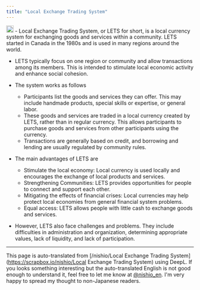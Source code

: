 ```yaml
---
title: "Local Exchange Trading System"
---
```


<img src='https://scrapbox.io/api/pages/nishio-en/gpt/icon' alt='gpt.icon' height="19.5"/>
- Local Exchange Trading System, or LETS for short, is a local currency system for exchanging goods and services within a community. LETS started in Canada in the 1980s and is used in many regions around the world.

- LETS typically focus on one region or community and allow transactions among its members. This is intended to stimulate local economic activity and enhance social cohesion.

- The system works as follows
    - Participants list the goods and services they can offer. This may include handmade products, special skills or expertise, or general labor.
    - These goods and services are traded in a local currency created by LETS, rather than in regular currency. This allows participants to purchase goods and services from other participants using the currency.
    - Transactions are generally based on credit, and borrowing and lending are usually regulated by community rules.

- The main advantages of LETS are
    - Stimulate the local economy: Local currency is used locally and encourages the exchange of local products and services.
    - Strengthening Communities: LETS provides opportunities for people to connect and support each other.
    - Mitigating the effects of financial crises: Local currencies may help protect local economies from general financial system problems.
    - Equal access: LETS allows people with little cash to exchange goods and services.

- However, LETS also face challenges and problems. They include difficulties in administration and organization, determining appropriate values, lack of liquidity, and lack of participation.
---
This page is auto-translated from [/nishio/Local Exchange Trading System](https://scrapbox.io/nishio/Local Exchange Trading System) using DeepL. If you looks something interesting but the auto-translated English is not good enough to understand it, feel free to let me know at [@nishio_en](https://twitter.com/nishio_en). I'm very happy to spread my thought to non-Japanese readers.